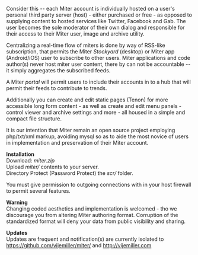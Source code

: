 Consider this -- each Miter account is individually hosted on a user's personal third party server (host) - either purchased or free - as opposed to supplying content to hosted services like Twitter, Facebook and Gab. The user becomes the sole moderator of their own dialog and responsible for their access to their Miter user, image and archive utility.

Centralizing a real-time flow of miters is done by way of RSS-like subscription, that permits the Miter *Stockyard* (desktop) or Miter app (Android/iOS) user to subscribe to other users. Miter applications and code author(s) never host miter user content, there by can not be accountable -- it simply aggregates the subscribed feeds.

A Miter *portal* will permit users to include their accounts in to a hub that will permit their feeds to contribute to trends.

Additionally you can create and edit static pages (Tenon) for more accessible long form content - as well as create and edit menu panels - control viewer and archive settings and more - all housed in a simple and compact file structure.

It is our intention that Miter remain an open source project employing php/txt/xml markup, avoiding mysql so as to aide the most novice of users in implementation and preservation of their Miter account.

**Installation**  
Download: *miter.zip*  
Upload *miter/* contents to your server.  
Directory Protect (Password Protect) the *scr/* folder.  

You must give permission to outgoing connections with in your host firewall to permit several features.

**Warning**  
Changing coded aesthetics and implementation is welcomed - tho we discourage you from altering Miter authoring format. Corruption of the standardized format will deny your data from public visibility and sharing.  

**Updates**  
Updates are frequent and notification(s) are currently isolated to https://github.com/vijemiller/miter/ and http://vijemiller.com
